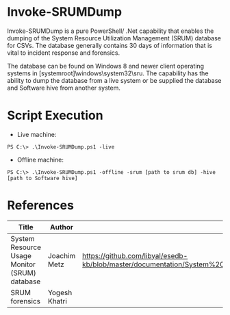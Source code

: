 # Invoke-SRUMDump
Invoke-SRUMDump is a pure PowerShell/ .Net capability that enables the dumping of the System Resource Utilization Management (SRUM) database for CSVs. The database generally contains 30 days of information that is vital to incident response and forensics. 

The database can be found on Windows 8 and newer client operating systems in [systemroot]\windows\system32\sru\. The capability has the ability to dump the database from a live system or be supplied the database and Software hive from another system. 

# Script Execution
* Live machine:
```
PS C:\> .\Invoke-SRUMDump.ps1 -live 
```

* Offline machine:
```
PS C:\> .\Invoke-SRUMDump.ps1 -offline -srum [path to srum db] -hive [path to Software hive]

```

# References
| Title | Author | Link |
| ------------- | ------------- | ------------- |
| System Resource Usage Monitor (SRUM) database  | Joachim Metz | https://github.com/libyal/esedb-kb/blob/master/documentation/System%20Resource%20Usage%20Monitor%20(SRUM).asciidoc |
| SRUM forensics | Yogesh Khatri  | |
